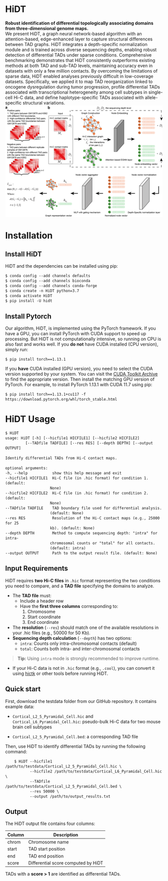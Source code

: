 # HiDT
**Robust identification of differential topologically associating domains from three-dimensional genome maps.**  
We present HiDT, a graph neural network-based algorithm with an attention-based, edge-enhanced layer to capture structural differences between TAD graphs. HiDT integrates a depth-specific normalization module and is trained across diverse sequencing depths, enabling robust detection of differential TADs under sparse conditions. Comprehensive benchmarking demonstrates that HiDT consistently outperforms existing methods at both TAD and sub-TAD levels, maintaining accuracy even in datasets with only a few million contacts. By overcoming the limitations of sparse data, HiDT enabled analyses previously difficult in low-coverage datasets. Specifically, we applied it to map TAD reorganization linked to oncogene dysregulation during tumor progression, profile differential TADs associated with transcriptional heterogeneity among cell subtypes in single-cell Hi-C data, and define haplotype-specific TADs associated with allele-specific structural variations.
![MainPage](image/mainpage.png)
# Installation
## Install HiDT
HiDT and the dependencies can be installed using pip:
   ```text
   $ conda config --add channels defaults
   $ conda config --add channels bioconda
   $ conda config --add channels conda-forge
   $ conda create -n HiDT python=3.7
   $ conda activate HiDT
   $ pip install -U hidt
   ```
## Install Pytorch
Our algorithm, HiDT, is implemented using the PyTorch framework. If you have a GPU, you can install PyTorch with CUDA support to speed up processing. But HiDT is not computationally intensive, so running on CPU is also fast and works well.
If you **do not** have CUDA installed (CPU version), simply run:    
   ```text
   $ pip install torch==1.13.1
   ```
If you **have** CUDA installed (GPU version), you need to select the CUDA version supported by your system. You can visit the [CUDA Toolkit Archive](https://developer.nvidia.com/cuda-toolkit-archive) to find the appropriate version. Then install the matching GPU version of PyTorch. For example, to install PyTorch 1.13.1 with CUDA 11.7 using pip:  
   ```text
   $ pip install torch==1.13.1+cu117 -f https://download.pytorch.org/whl/torch_stable.html
   ```
# HiDT Usage
   ```text
   $ HiDT
   usage: HiDT [-h] [--hicfile1 HICFILE1] [--hicfile2 HICFILE2]
            [--TADfile TADFILE] [--res RES] [--depth DEPTH] [--output OUTPUT]

   Identify differential TADs from Hi-C contact maps.

   optional arguments:
   -h, --help           show this help message and exit
   --hicfile1 HICFILE1  Hi-C file (in .hic format) for condition 1. (default:
                       None)
   --hicfile2 HICFILE2  Hi-C file (in .hic format) for condition 2. (default:
                       None)
   --TADfile TADFILE    TAD boundary file used for differential analysis.
                       (default: None)
   --res RES            Resolution of the Hi-C contact maps (e.g., 25000 for 25
                       kb). (default: None)
   --depth DEPTH        Method to compute sequencing depth: "intra" for intra-
                       chromosomal counts or "total" for all contacts.
                       (default: intra)
   --output OUTPUT      Path to the output result file. (default: None)
   ```
## Input Requirements

HiDT requires **two Hi-C files** in `.hic` format representing the two conditions you need to compare, and a **TAD file** specifying the domains to analyze.

- The **TAD file** must:
  - Include a header row
  - Have the **first three columns** corresponding to:
    1. Chromosome
    2. Start coordinate
    3. End coordinate
- The **resolution** (`--res`) should match one of the available resolutions in your .hic files (e.g., 50000 for 50 Kb).
- **Sequencing depth calculation** (`--depth`) has two options:
  - `intra`: Counts only intra-chromosomal contacts (default)
  - `total`: Counts both intra- and inter-chromosomal contacts

> **Tip:** Using `intra` mode is strongly recommended to improve runtime.

- If your Hi-C data is not in `.hic` format (e.g., `.cool`), you can convert it using [hictk](https://github.com/paulsengroup/hictk) or other tools before running HiDT.
## Quick start
First, download the testdata folder from our GitHub repository. It contains example data:

- `Cortical_L2_5_Pyramidal_Cell.hic` and `Cortical_L6_Pyramidal_Cell.hic`: pseudo-bulk Hi-C data for two mouse brain cell subtypes

- `Cortical_L2_5_Pyramidal_Cell.bed`: a corresponding TAD file

Then, use HiDT to identify differential TADs by running the following command:
```text
    $ HiDT --hicfile1 /path/to/testdata/Cortical_L2_5_Pyramidal_Cell.hic \
           --hicfile2 /path/to/testdata/Cortical_L6_Pyramidal_Cell.hic \
           --TADfile /path/to/testdata/Cortical_L2_5_Pyramidal_Cell.bed \
           --res 50000 \
           --output /path/to/output_results.txt
```
## Output
The HiDT output file contains four columns:

| Column | Description                           |
|--------|---------------------------------------|
| chrom  | Chromosome name                      |
| start  | TAD start position                   |
| end    | TAD end position                     |
| score  | Differential score computed by HiDT  |

TADs with a **score > 1** are identified as differential TADs.


